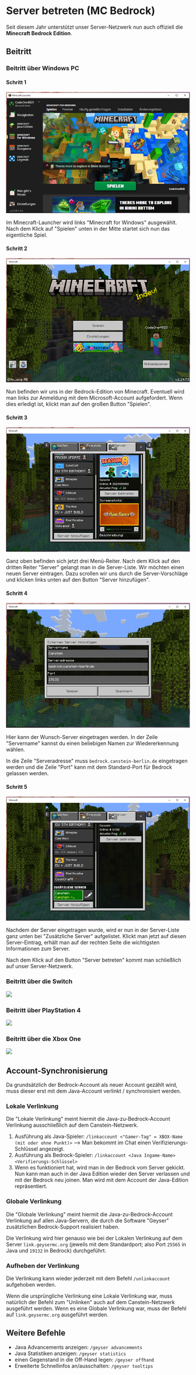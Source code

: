 # Server betreten (MC Bedrock)

Seit diesem Jahr unterstützt unser Server-Netzwerk nun auch offiziell die **Minecraft Bedrock Edition**.

## Beitritt

### Beitritt über Windows PC

#### Schritt 1

![Image Minecraft-Launcher Haupt-Ansicht](./images/Bedrock_Join-1.png)

Im Minecraft-Launcher wird links "Minecraft for Windows" ausgewählt. Nach dem Klick auf "Spielen" unten in der Mitte
startet sich nun das eigentliche Spiel.

#### Schritt 2

![Image Haupt-Menü](./images/Bedrock_Join-2.png)

Nun befinden wir uns in der Bedrock-Edition von Minecraft. Eventuell wird man links zur Anmeldung mit dem
Microsoft-Account aufgefordert. Wenn dies erledigt ist, klickt man auf den großen Button "Spielen".

#### Schritt 3

![Image Spiel-Menü](./images/Bedrock_Join-3.png)

Ganz oben befinden sich jetzt drei Menü-Reiter. Nach dem Klick auf den dritten Reiter "Server" gelangt man in die
Server-Liste. Wir möchten einen neuen Server eintragen. Dazu scrollen wir uns durch die Server-Vorschläge und
klicken links unten auf den Button "Server hinzufügen".

#### Schritt 4

![Image Server-Eintrag](./images/Bedrock_Join-4.png)

Hier kann der Wunsch-Server eingetragen werden. In der Zeile "Servername" kannst du einen beliebigen Namen zur
Wiedererkennung wählen.

In die Zeile "Serveradresse" muss `bedrock.canstein-berlin.de` eingetragen werden und die Zeile "Port" kann mit dem
Standard-Port für Bedrock gelassen werden.

#### Schritt 5

![Image angepasste Server-Liste](./images/Bedrock_Join-5.png)

Nachdem der Server eingetragen wurde, wird er nun in der Server-Liste ganz unten bei "Zusätzliche Server"
aufgelistet. Klickt man jetzt auf diesen Server-Eintrag, erhält man auf der rechten Seite die wichtigsten
Informationen zum Server.

Nach dem Klick auf den Button "Server betreten" kommt man schließlich auf unser Server-Netzwerk.

### Beitritt über die Switch

[![](https://markdown-videos.vercel.app/youtube/zalT_oR1nPM)](https://youtu.be/zalT_oR1nPM)

### Beitritt über PlayStation 4

[![](https://markdown-videos.vercel.app/youtube/dk2rrJGcBLs)](https://youtu.be/dk2rrJGcBLs)

### Beitritt über die Xbox One

[![](https://markdown-videos.vercel.app/youtube/g8mHvasVHMs)](https://youtu.be/g8mHvasVHMs)

## Account-Synchronisierung

Da grundsätzlich der Bedrock-Account als neuer Account gezählt wird, muss dieser erst mit dem Java-Account verlinkt
/ synchronisiert werden.

### Lokale Verlinkung

Die "Lokale Verlinkung" meint hiermit die Java-zu-Bedrock-Account Verlinkung ausschließlich auf dem Canstein-Netzwerk.

1. Ausführung als Java-Spieler: `/linkaccount <"Gamer-Tag" = XBOX-Name (mit oder ohne Punkt)>`
   --> Man bekommt im Chat einen Verifizierungs-Schlüssel angezeigt.
2. Ausführung als Bedrock-Spieler: `/linkaccount <Java Ingame-Name> <Verifierungs-Schlüssel>`
3. Wenn es funktioniert hat, wird man in der Bedrock vom Server gekickt. Nun kann man auch in der Java Edition
   wieder den Server verlassen und mit der Bedrock neu joinen. Man wird mit dem Account der Java-Edition repräsentiert.

### Globale Verlinkung

Die "Globale Verlinkung" meint hiermit die Java-zu-Bedrock-Account Verlinkung auf allen Java-Servern, die durch die
Software "Geyser" zusätzlichen Bedrock-Support realisiert haben.

Die Verlinkung wird hier genauso wie bei der Lokalen Verlinkung auf dem Server `link.geysermc.org` (jeweils mit dem
Standardport; also Port `25565` in Java und `19132` in Bedrock) durchgeführt.

### Aufheben der Verlinkung

Die Verlinkung kann wieder jederzeit mit dem Befehl `/unlinkaccount` aufgehoben werden.

Wenn die ursprüngliche Verlinkung eine Lokale Verlinkung war, muss natürlich der Befehl zum "Unlinken" auch auf dem
Canstein-Netzwerk ausgeführt werden. Wenn es eine Globale Verlinkung war, muss der Befehl auf `link.geysermc.org`
ausgeführt werden.

## Weitere Befehle

- Java Advancements anzeigen: `/geyser advancements`
- Java Statistiken anzeigen: `/geyser statistics`
- einen Gegenstand in die Off-Hand legen: `/geyser offhand`
- Erweiterte Schnellinfos an/ausschalten: `/geyser tooltips`